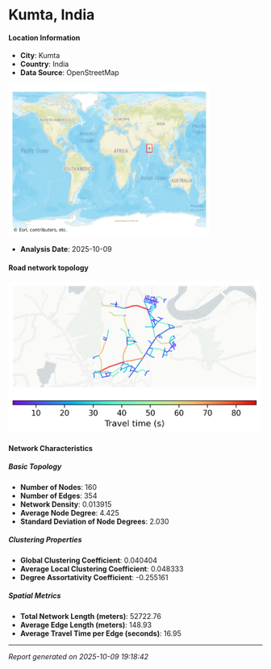 # Kumta, India

#### Location Information

- **City**: Kumta
- **Country**: India
- **Data Source**: OpenStreetMap
<img src="Kumta_location.png" alt="Kumta Location Map" width="400" />

- **Analysis Date**: 2025-10-09

#### Road network topology

<img src="Kumta_network_map.png" alt="Kumta Road Network Map" width="500"/>

#### Network Characteristics

##### Basic Topology

- **Number of Nodes**: 160
- **Number of Edges**: 354
- **Network Density**: 0.013915
- **Average Node Degree**: 4.425
- **Standard Deviation of Node Degrees**: 2.030

##### Clustering Properties

- **Global Clustering Coefficient**: 0.040404
- **Average Local Clustering Coefficient**: 0.048333
- **Degree Assortativity Coefficient**: -0.255161

##### Spatial Metrics

- **Total Network Length (meters)**: 52722.76
- **Average Edge Length (meters)**: 148.93
- **Average Travel Time per Edge (seconds)**: 16.95

---
*Report generated on 2025-10-09 19:18:42*
